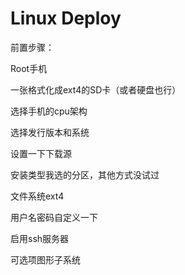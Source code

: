 # Linux Deploy

前置步骤：

Root手机

一张格式化成ext4的SD卡（或者硬盘也行）

选择手机的cpu架构

选择发行版本和系统

设置一下下载源

安装类型我选的分区，其他方式没试过

文件系统ext4

用户名密码自定义一下

启用ssh服务器

可选项图形子系统









